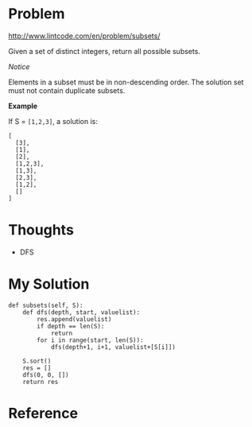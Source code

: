# Problem

http://www.lintcode.com/en/problem/subsets/

Given a set of distinct integers, return all possible subsets.

*Notice*

Elements in a subset must be in non-descending order.
The solution set must not contain duplicate subsets.

**Example**

If S = ```[1,2,3]```, a solution is:

```
[
  [3],
  [1],
  [2],
  [1,2,3],
  [1,3],
  [2,3],
  [1,2],
  []
]
```

# Thoughts

- DFS

# My Solution

```
def subsets(self, S):
    def dfs(depth, start, valuelist):
        res.append(valuelist)
        if depth == len(S):
            return
        for i in range(start, len(S)):
            dfs(depth+1, i+1, valuelist+[S[i]])
    
    S.sort()
    res = []
    dfs(0, 0, [])
    return res
```

# Reference

